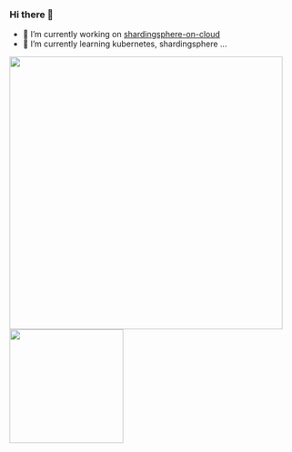 ### Hi there 👋

<!--
**Xu-Wentao/Xu-Wentao** is a ✨ _special_ ✨ repository because its `README.md` (this file) appears on your GitHub profile.

Here are some ideas to get you started:

- 🔭 I’m currently working on ...
- 🌱 I’m currently learning ...
- 👯 I’m looking to collaborate on ...
- 🤔 I’m looking for help with ...
- 💬 Ask me about ...
- 📫 How to reach me: ...
- 😄 Pronouns: ...
- ⚡ Fun fact: ...
-->
- 🔭 I’m currently working on [shardingsphere-on-cloud](https://github.com/apache/shardingsphere-on-cloud)
- 🌱 I’m currently learning kubernetes, shardingsphere ...

<img src="https://github-readme-stats.vercel.app/api?username=Xu-Wentao&count_private=true&show_icons=true&theme=radical&cache_seconds=1800" width="480"/>
<span/>
<img src="https://github-readme-stats.vercel.app/api/top-langs/?username=Xu-Wentao&layout=compact&hide=html,css,scss&langs_count=10" height="200">
